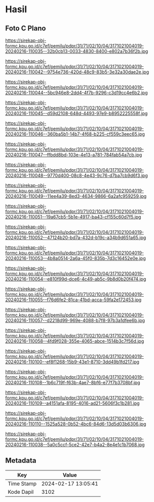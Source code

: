 # Hasil

## Foto C Plano

https://sirekap-obj-formc.kpu.go.id/c7ef/pemilu/pdpr/31/71/02/10/04/3171021004019-20240216-110035--32b0cb13-0033-4830-8400-e802a7b36f2b.jpg

https://sirekap-obj-formc.kpu.go.id/c7ef/pemilu/pdpr/31/71/02/10/04/3171021004019-20240216-110042--9754e736-420d-48c9-83b5-3e32a30dae2e.jpg

https://sirekap-obj-formc.kpu.go.id/c7ef/pemilu/pdpr/31/71/02/10/04/3171021004019-20240216-110044--5bc946e8-2dd4-4f7b-9296-c3d19cc4e6b2.jpg

https://sirekap-obj-formc.kpu.go.id/c7ef/pemilu/pdpr/31/71/02/10/04/3171021004019-20240216-110045--d59d2108-648d-4493-97e9-b8952225558f.jpg

https://sirekap-obj-formc.kpu.go.id/c7ef/pemilu/pdpr/31/71/02/10/04/3171021004019-20240216-110046--360ba5b1-14b7-4f68-b225-cf559c3eec65.jpg

https://sirekap-obj-formc.kpu.go.id/c7ef/pemilu/pdpr/31/71/02/10/04/3171021004019-20240216-110047--ffbdd8bd-103e-4e13-a781-784fab54a7cb.jpg

https://sirekap-obj-formc.kpu.go.id/c7ef/pemilu/pdpr/31/71/02/10/04/3171021004019-20240216-110048--9770d400-08c8-4e43-9c76-d7ba7cb9d6f3.jpg

https://sirekap-obj-formc.kpu.go.id/c7ef/pemilu/pdpr/31/71/02/10/04/3171021004019-20240216-110049--11ee4a39-8ed3-4634-9866-6a2afc959259.jpg

https://sirekap-obj-formc.kpu.go.id/c7ef/pemilu/pdpr/31/71/02/10/04/3171021004019-20240216-110051--19a67cb5-5b1e-4917-ba43-cf155c60d7f5.jpg

https://sirekap-obj-formc.kpu.go.id/c7ef/pemilu/pdpr/31/71/02/10/04/3171021004019-20240216-110052--47124b20-bd7a-432d-b19c-a34b9d651a65.jpg

https://sirekap-obj-formc.kpu.go.id/c7ef/pemilu/pdpr/31/71/02/10/04/3171021004019-20240216-110053--4b8a0514-2a6a-45f0-835b-7d3c16452e0e.jpg

https://sirekap-obj-formc.kpu.go.id/c7ef/pemilu/pdpr/31/71/02/10/04/3171021004019-20240216-110054--e810f99d-dce6-4c49-ab5c-9b8d0b20f474.jpg

https://sirekap-obj-formc.kpu.go.id/c7ef/pemilu/pdpr/31/71/02/10/04/3171021004019-20240216-110055--f76d6fe2-81ca-41bd-acca-59fa2e172453.jpg

https://sirekap-obj-formc.kpu.go.id/c7ef/pemilu/pdpr/31/71/02/10/04/3171021004019-20240216-110057--d2218d99-969e-4088-b7f8-97b3a1dfee6b.jpg

https://sirekap-obj-formc.kpu.go.id/c7ef/pemilu/pdpr/31/71/02/10/04/3171021004019-20240216-110058--4fd9f028-355e-4065-abce-1514b3c7f56d.jpg

https://sirekap-obj-formc.kpu.go.id/c7ef/pemilu/pdpr/31/71/02/10/04/3171021004019-20240216-110100--ef8f1268-15b9-43e1-8710-3dd49b1fd217.jpg

https://sirekap-obj-formc.kpu.go.id/c7ef/pemilu/pdpr/31/71/02/10/04/3171021004019-20240216-110108--1b6c719f-f63b-4ae7-8bf6-e77f7b3708bf.jpg

https://sirekap-obj-formc.kpu.go.id/c7ef/pemilu/pdpr/31/71/02/10/04/3171021004019-20240216-110109--a4151afa-8195-4016-ad21-5606f3c1b281.jpg

https://sirekap-obj-formc.kpu.go.id/c7ef/pemilu/pdpr/31/71/02/10/04/3171021004019-20240216-110110--1525a528-0b52-4bc6-84d6-13d5d03b6306.jpg

https://sirekap-obj-formc.kpu.go.id/c7ef/pemilu/pdpr/31/71/02/10/04/3171021004019-20240216-110038--5a0c5ccf-5ce2-42e7-b4a2-8e4e1c1b7068.jpg


## Metadata

| Key        | Value               |
| ---------- | ------------------- |
| Time Stamp | 2024-02-17 13:05:41 |
| Kode Dapil | 3102                |



